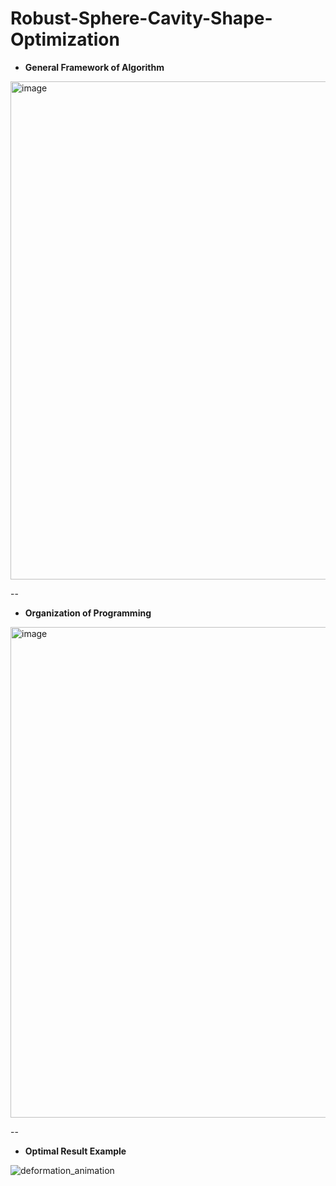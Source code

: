# Robust-Sphere-Cavity-Shape-Optimization

- **General Framework of Algorithm**

<img width="797" alt="image" src="https://github.com/user-attachments/assets/dc423e39-d4cd-437d-8cb8-1d5f63d9e765">

--

- **Organization of Programming**

<img width="785" alt="image" src="https://github.com/user-attachments/assets/3f2c2abc-408a-4fc8-ac7a-daa5d780512e">

--

- **Optimal Result Example**

![deformation_animation](https://github.com/user-attachments/assets/0c0d952f-5ba5-49f3-ad9c-18f658c9d143)
